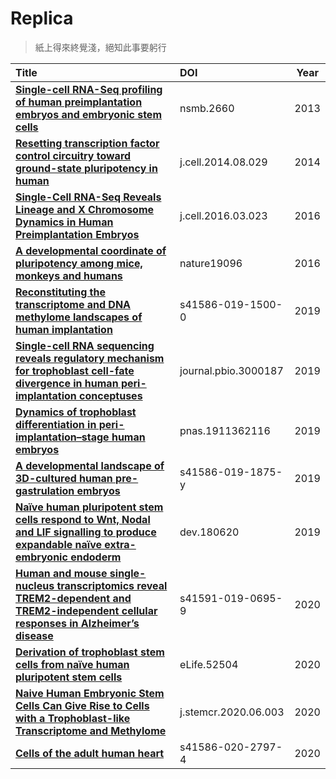 # Replica

> 紙上得來終覺淺，絕知此事要躬行

| Title | DOI | Year |
| :- | :- | :-: |
| **[Single-cell RNA-Seq profiling of human preimplantation embryos and embryonic stem cells](https://www.nature.com/articles/nsmb.2660)** | nsmb.2660 | 2013 |
| **[Resetting transcription factor control circuitry toward ground-state pluripotency in human](https://doi.org/10.1016/j.cell.2014.08.029)** | j.cell.2014.08.029 | 2014 |
| **[Single-Cell RNA-Seq Reveals Lineage and X Chromosome Dynamics in Human Preimplantation Embryos](https://doi.org/10.1016/j.cell.2016.03.023)** | j.cell.2016.03.023 | 2016 |
| **[A developmental coordinate of pluripotency among mice, monkeys and humans](https://doi.org/10.1038/nature19096)** | nature19096 | 2016 |
| **[Reconstituting the transcriptome and DNA methylome landscapes of human implantation](https://www.nature.com/articles/s41586-019-1500-0)** | s41586-019-1500-0 | 2019 |
| **[Single-cell RNA sequencing reveals regulatory mechanism for trophoblast cell-fate divergence in human peri-implantation conceptuses](https://doi.org/10.1371/journal.pbio.3000187)** | journal.pbio.3000187 | 2019 |
| **[Dynamics of trophoblast differentiation in peri-implantation–stage human embryos](https://doi.org/10.1073/pnas.1911362116)** | pnas.1911362116 | 2019 |
| **[A developmental landscape of 3D-cultured human pre-gastrulation embryos](https://www.nature.com/articles/s41586-019-1875-y)** | s41586-019-1875-y | 2019 |
| **[Naïve human pluripotent stem cells respond to Wnt, Nodal and LIF signalling to produce expandable naïve extra-embryonic endoderm](https://doi.org/10.1242/dev.180620)** | dev.180620 | 2019 |
| **[Human and mouse single-nucleus transcriptomics reveal TREM2-dependent and TREM2-independent cellular responses in Alzheimer’s disease](https://www.nature.com/articles/s41591-019-0695-9)** | s41591-019-0695-9 | 2020 |
| **[Derivation of trophoblast stem cells from naïve human pluripotent stem cells](http://doi.org/10.7554/eLife.52504)** | eLife.52504 | 2020 |
| **[Naive Human Embryonic Stem Cells Can Give Rise to Cells with a Trophoblast-like Transcriptome and Methylome](https://doi.org/10.1016/j.stemcr.2020.06.003)** | j.stemcr.2020.06.003 | 2020  |
| **[Cells of the adult human heart](https://doi.org/10.1038/s41586-020-2797-4)** | s41586-020-2797-4 | 2020 |
